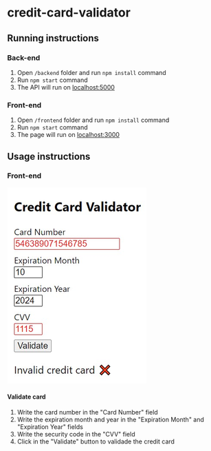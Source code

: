 # credit-card-validator

## Running instructions

### Back-end

1. Open `/backend` folder and run `npm install` command
2. Run `npm start` command
3. The API will run on [localhost:5000](http://localhost:5000/)

### Front-end

1. Open `/frontend` folder and run `npm install` command
2. Run `npm start` command
3. The page will run on [localhost:3000](http://localhost:3000/)

## Usage instructions

### Front-end

![Front page](img/front-page.jpg "Front page")

#### Validate card

1. Write the card number in the "Card Number" field
2. Write the expiration month and year in the "Expiration Month" and "Expiration Year" fields
3. Write the security code in the "CVV" field
4. Click in the "Validate" button to validade the credit card